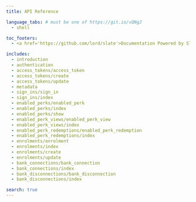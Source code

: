 ```yaml
---
title: API Reference

language_tabs: # must be one of https://git.io/vQNgJ
  - shell

toc_footers:
  - <a href='https://github.com/lord/slate'>Documentation Powered by Slate</a>

includes:
  - introduction
  - authentication
  - access_tokens/access_token
  - access_tokens/create
  - access_tokens/update
  - metadata
  - sign_ins/sign_in
  - sign_ins/index
  - enabled_perks/enabled_perk
  - enabled_perks/index
  - enabled_perks/show
  - enabled_perk_views/enabled_perk_view
  - enabled_perk_views/index
  - enabled_perk_redemptions/enabled_perk_redemption
  - enabled_perk_redemptions/index
  - enrolments/enrolment
  - enrolments/index
  - enrolments/create
  - enrolments/update
  - bank_connections/bank_connection
  - bank_connections/index
  - bank_disconnections/bank_disconnection
  - bank_disconnections/index

search: true
---
```

